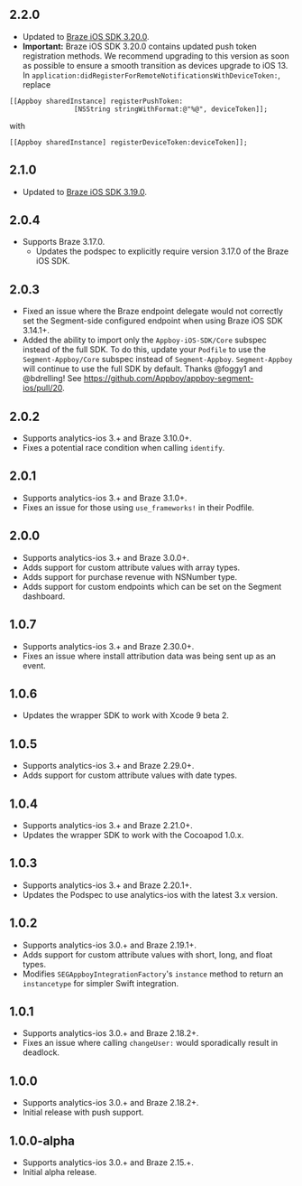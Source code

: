 ## 2.2.0
- Updated to [Braze iOS SDK 3.20.0](https://github.com/Appboy/appboy-ios-sdk/releases/tag/3.20.0).
- **Important:** Braze iOS SDK 3.20.0 contains updated push token registration methods. We recommend upgrading to this version as soon as possible to ensure a smooth transition as devices upgrade to iOS 13. In `application:didRegisterForRemoteNotificationsWithDeviceToken:`, replace
```
[[Appboy sharedInstance] registerPushToken:
                [NSString stringWithFormat:@"%@", deviceToken]];
``` 
with
```
[[Appboy sharedInstance] registerDeviceToken:deviceToken]];
```

## 2.1.0
- Updated to [Braze iOS SDK 3.19.0](https://github.com/Appboy/appboy-ios-sdk/releases/tag/3.19.0).

## 2.0.4
- Supports Braze 3.17.0.
  - Updates the podspec to explicitly require version 3.17.0 of the Braze iOS SDK.

## 2.0.3
- Fixed an issue where the Braze endpoint delegate would not correctly set the Segment-side configured endpoint when using Braze iOS SDK 3.14.1+.
- Added the ability to import only the `Appboy-iOS-SDK/Core` subspec instead of the full SDK. To do this, update your `Podfile` to use the `Segment-Appboy/Core` subspec instead of `Segment-Appboy`. `Segment-Appboy` will continue to use the full SDK by default. Thanks @foggy1 and @bdrelling! See https://github.com/Appboy/appboy-segment-ios/pull/20.

## 2.0.2
- Supports analytics-ios 3.+ and Braze 3.10.0+.
- Fixes a potential race condition when calling `identify`.

## 2.0.1
- Supports analytics-ios 3.+ and Braze 3.1.0+.
- Fixes an issue for those using `use_frameworks!` in their Podfile.

## 2.0.0
- Supports analytics-ios 3.+ and Braze 3.0.0+.
- Adds support for custom attribute values with array types.
- Adds support for purchase revenue with NSNumber type.
- Adds support for custom endpoints which can be set on the Segment dashboard.

## 1.0.7
- Supports analytics-ios 3.+ and Braze 2.30.0+.
- Fixes an issue where install attribution data was being sent up as an event.

## 1.0.6
- Updates the wrapper SDK to work with Xcode 9 beta 2.

## 1.0.5
- Supports analytics-ios 3.+ and Braze 2.29.0+.
- Adds support for custom attribute values with date types.

## 1.0.4
- Supports analytics-ios 3.+ and Braze 2.21.0+.
- Updates the wrapper SDK to work with the Cocoapod 1.0.x.

## 1.0.3
- Supports analytics-ios 3.+ and Braze 2.20.1+.
- Updates the Podspec to use analytics-ios with the latest 3.x version.

## 1.0.2
- Supports analytics-ios 3.0.+ and Braze 2.19.1+.
- Adds support for custom attribute values with short, long, and float types.
- Modifies `SEGAppboyIntegrationFactory`'s `instance` method to return an `instancetype` for simpler Swift integration.

## 1.0.1
- Supports analytics-ios 3.0.+ and Braze 2.18.2+.
- Fixes an issue where calling `changeUser:` would sporadically result in deadlock.

## 1.0.0
- Supports analytics-ios 3.0.+ and Braze 2.18.2+.
- Initial release with push support.

## 1.0.0-alpha
- Supports analytics-ios 3.0.+ and Braze 2.15.+.
- Initial alpha release.
